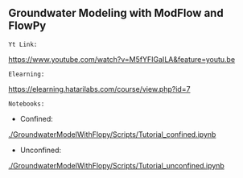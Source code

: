 ## Groundwater Modeling with ModFlow and FlowPy

`Yt Link:`

https://www.youtube.com/watch?v=M5fYFIGaILA&feature=youtu.be

`Elearning:`

https://elearning.hatarilabs.com/course/view.php?id=7

`Notebooks:`

- Confined:

[./GroundwaterModelWithFlopy/Scripts/Tutorial_confined.ipynb](./GroundwaterModelWithFlopy/Scripts/Tutorial_confined.ipynb)

- Unconfined:

[./GroundwaterModelWithFlopy/Scripts/Tutorial_unconfined.ipynb](./GroundwaterModelWithFlopy/Scripts/Tutorial_unconfined.ipynb)